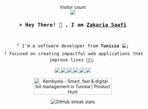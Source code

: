 <!-- Profile Views Counter -->
<p align="center"> 
  Visitor count<br>
  <img src="https://profile-counter.glitch.me/ZakariaSaafi/count.svg" />
</p>
<!-- Title -->
<h3 align="center">
        <samp>&gt; Hey There! 👋 , I am
                <b><a target="_blank" href="https://zakariasaafi.github.io/">Zakaria Saafi</a></b>
        </samp>
</h3>
<br>

<p align="center">
        <!-- Intro -->
        <samp>
                「 I'm a software developer from <b>Tunisia</b> 💻」
                <br>
                「 Focused on creating impactful web applications that improve lives</b> 👨‍💻」
                <br>
                <br>
        </samp>
        <!-- Technologies -->
        <a href="https://github.com/harish-sethuraman/readme-components">
         <img  src="https://readme-components.vercel.app/api?component=logo&fill=black&logo=react&animation=spin&svgfill=15d8fe">  
         </a>
           <a href="https://github.com/harish-sethuraman/readme-components">
        <img  src="https://readme-components.vercel.app/api?component=logo&fill=black&logo=javascript&svgfill=2d79c7">
        </a>
          <a href="https://github.com/harish-sethuraman/readme-components">
        <img  src="https://readme-components.vercel.app/api?component=logo&fill=black&logo=java&svgfill=8ed5fa">
        </a>
         <a href="https://github.com/harish-sethuraman/readme-components">
         <img  src="https://readme-components.vercel.app/api?component=logo&fill=black&logo=node.js&svgfill=659b60">
        </a>
        <a href="https://github.com/harish-sethuraman/readme-components">
        <img  src="https://readme-components.vercel.app/api?component=logo&fill=black&logo=gitlab&svgfill=cd6799">
        </a>
        </a>
        <a href="https://github.com/harish-sethuraman/readme-components">
        <img  src="https://readme-components.vercel.app/api?component=logo&fill=black&logo=docker&svgfill=cd6799">
        </a>
</p>        

<div align="center">
  

  <a href="https://www.producthunt.com/products/kembyela?utm_source=badge-follow&utm_medium=badge&utm_souce=badge-kembyela" target="_blank"><img src="https://api.producthunt.com/widgets/embed-image/v1/follow.svg?product_id=967478&theme=light" alt="Kembyela - Smart&#0044;&#0032;fast&#0032;&#0038;&#0032;digital&#0032;bill&#0032;management&#0032;in&#0032;Tunisia | Product Hunt" style="width: 250px; height: 54px;" width="250" height="54" /></a>

![GitHub streak stats](https://streak-stats.demolab.com/?user=ZakariaSaafi)   

</div>


